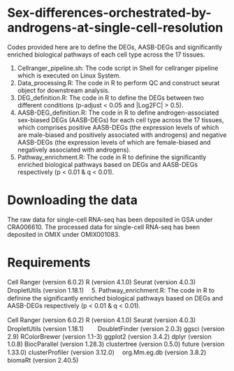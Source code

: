 # Sex-differences-orchestrated-by-androgens-at-single-cell-resolution
Codes provided here are to define the DEGs, AASB-DEGs and significantly enriched biological pathways of each cell type across the 17 tissues.
1. Cellranger_pipeline.sh: The code script in Shell for cellranger pipeline which is executed on Linux System.
2. Data_processing.R: The code in R to perform QC and construct seurat object for downstream analysis.
3. DEG_definition.R: The code in R to define the DEGs between two different conditions (p-adjust < 0.05 and |Log2FC| > 0.5).
4. AASB-DEG_definition.R: The code in R to define androgen-associated sex-biased DEGs (AASB-DEGs) for each cell type across the 17 tissues, which comprises positive AASB-DEGs (the expression levels of which are male-biased and positively associated with androgens) and negative AASB-DEGs (the expression levels of which are female-biased and negatively associated with androgens).
5. Pathway_enrichment.R: The code in R to definine the significantly enriched biological pathways based on DEGs and AASB-DEGs respectively (p < 0.01 & q < 0.01).
# Downloading the data
The raw data for single-cell RNA-seq has been deposited in GSA under CRA006610. The processed data for single-cell RNA-seq has been deposited in OMIX under OMIX001083. 
# Requirements
Cell Ranger (version 6.0.2)
R (version 4.1.0)
Seurat (version 4.0.3)
DropletUtils (version 1.18.1)　
5. Pathway_enrichment.R: The code in R to definine the significantly enriched biological pathways based on DEGs and AASB-DEGs respectively (p < 0.01 & q < 0.01).

Cell Ranger (version 6.0.2)
R (version 4.1.0)
Seurat (version 4.0.3)　
DropletUtils (version 1.18.1)　　
DoubletFinder (version 2.0.3)
ggsci (version 2.9)
RColorBrewer (version 1.1-3)
ggplot2 (version 3.4.2)
dplyr (version 1.0.8)
BiocParallel (version 1.28.3)
clustertree (version 0.5.0)
future (version 1.33.0)
clusterProfiler (version 3.12.0)　
org.Mm.eg.db (version 3.8.2)
biomaRt (version 2.40.5)
